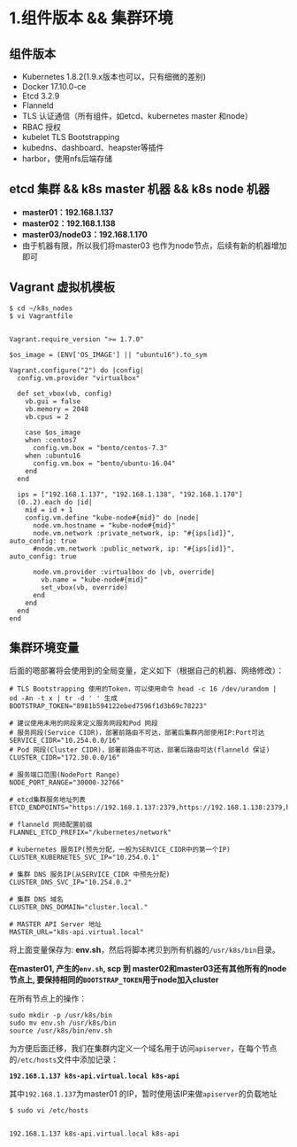 # 1.组件版本 && 集群环境

## 组件版本

* Kubernetes 1.8.2(1.9.x版本也可以，只有细微的差别)
* Docker 17.10.0-ce
* Etcd 3.2.9
* Flanneld
* TLS 认证通信（所有组件，如etcd、kubernetes master 和node）
* RBAC 授权
* kubelet TLS Bootstrapping
* kubedns、dashboard、heapster等插件
* harbor，使用nfs后端存储


## etcd 集群 && k8s master 机器 && k8s node 机器

* **master01：192.168.1.137**
* **master02：192.168.1.138**
* **master03/node03：192.168.1.170**
* 由于机器有限，所以我们将master03 也作为node节点，后续有新的机器增加即可

## Vagrant 虚拟机模板

```
$ cd ~/k8s_nodes
$ vi Vagrantfile


Vagrant.require_version ">= 1.7.0"

$os_image = (ENV['OS_IMAGE'] || "ubuntu16").to_sym

Vagrant.configure("2") do |config|
  config.vm.provider "virtualbox"

  def set_vbox(vb, config)
    vb.gui = false
    vb.memory = 2048
    vb.cpus = 2

    case $os_image
    when :centos7
      config.vm.box = "bento/centos-7.3"
    when :ubuntu16
      config.vm.box = "bento/ubuntu-16.04"
    end
  end

  ips = ["192.168.1.137", "192.168.1.138", "192.168.1.170"]
  (0..2).each do |id|
    mid = id + 1
    config.vm.define "kube-node#{mid}" do |node|
      node.vm.hostname = "kube-node#{mid}"
      node.vm.network :private_network, ip: "#{ips[id]}",  auto_config: true
      #node.vm.network :public_network, ip: "#{ips[id]}",  auto_config: true

      node.vm.provider :virtualbox do |vb, override|
        vb.name = "kube-node#{mid}"
        set_vbox(vb, override)
      end
    end
  end
end
```

## 集群环境变量

后面的嗯部署将会使用到的全局变量，定义如下（根据自己的机器、网络修改）：

```
# TLS Bootstrapping 使用的Token，可以使用命令 head -c 16 /dev/urandom | od -An -t x | tr -d ' ' 生成
BOOTSTRAP_TOKEN="8981b594122ebed7596f1d3b69c78223"

# 建议使用未用的网段来定义服务网段和Pod 网段
# 服务网段(Service CIDR)，部署前路由不可达，部署后集群内部使用IP:Port可达
SERVICE_CIDR="10.254.0.0/16"
# Pod 网段(Cluster CIDR)，部署前路由不可达，部署后路由可达(flanneld 保证)
CLUSTER_CIDR="172.30.0.0/16"

# 服务端口范围(NodePort Range)
NODE_PORT_RANGE="30000-32766"

# etcd集群服务地址列表
ETCD_ENDPOINTS="https://192.168.1.137:2379,https://192.168.1.138:2379,https://192.168.1.170:2379"

# flanneld 网络配置前缀
FLANNEL_ETCD_PREFIX="/kubernetes/network"

# kubernetes 服务IP(预先分配，一般为SERVICE_CIDR中的第一个IP)
CLUSTER_KUBERNETES_SVC_IP="10.254.0.1"

# 集群 DNS 服务IP(从SERVICE_CIDR 中预先分配)
CLUSTER_DNS_SVC_IP="10.254.0.2"

# 集群 DNS 域名
CLUSTER_DNS_DOMAIN="cluster.local."

# MASTER API Server 地址
MASTER_URL="k8s-api.virtual.local"
```

将上面变量保存为: **env.sh**，然后将脚本拷贝到所有机器的`/usr/k8s/bin`目录。

**在master01, 产生的`env.sh`, scp 到 master02和master03还有其他所有的node节点上, 要保持相同的`BOOTSTRAP_TOKEN`用于node加入cluster**

在所有节点上的操作：

```
sudo mkdir -p /usr/k8s/bin
sudo mv env.sh /usr/k8s/bin
source /usr/k8s/bin/env.sh
```

为方便后面迁移，我们在集群内定义一个域名用于访问`apiserver`，在每个节点的`/etc/hosts`文件中添加记录：

**`192.168.1.137 k8s-api.virtual.local k8s-api`**


其中`192.168.1.137`为master01 的IP，暂时使用该IP来做`apiserver`的负载地址

```
$ sudo vi /etc/hosts


192.168.1.137 k8s-api.virtual.local k8s-api
```